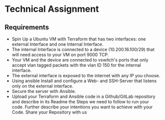 # Technical Assignment

## Requirements
- Spin Up a Ubuntu VM with Terraform that has two interfaces: one external
  Interface and one Internal Interface.
- The internal Interface is connected to a device (10.200.16.100/29) that
  will need access to your VM on port 9000 TCP.
- Your VM and the device are connected to vswitch's ports that only accept
  vlan tagged packets with the vlan ID 150 for the internal interface.
- The external interface is exposed to the internet with any IP you choose.
- Using ansible Install and configure a Web- and SSH-Server that listens
  only on the external interface.
- Secure the server with Ansible.
- Upload your Terraform and Ansible code in a Github/GitLab repository and
  describe in its Readme the Steps we need to follow to run your code.
  Further describe your intentions you want to achieve with your Code. Share
  your Repository with us

